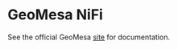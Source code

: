 # GeoMesa NiFi

See the official GeoMesa [site](https://www.geomesa.org/documentation/user/nifi.html) for documentation.

